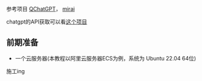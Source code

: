 参考项目 [QChatGPT](https://github.com/RockChinQ/QChatGPT)， [mirai](https://github.com/mamoe/mirai) 

chatgpt的API获取可以看[这个项目](https://github.com/chatanywhere/GPT_API_free)

## 前期准备

- 一个云服务器(本教程以阿里云服务器ECS为例，系统为	Ubuntu 22.04 64位)

施工ing
